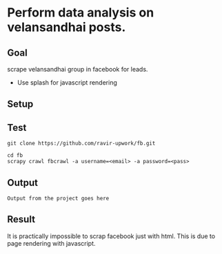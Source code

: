 # Perform data analysis on velansandhai posts.

## Goal
scrape velansandhai group in facebook for leads.
 
* Use splash for javascript rendering

## Setup


## Test

```
git clone https://github.com/ravir-upwork/fb.git

cd fb
scrapy crawl fbcrawl -a username=<email> -a password=<pass>
```

## Output
```
Output from the project goes here
```

## Result
It is practically impossible to scrap facebook just with html. This is due to page rendering with javascript.